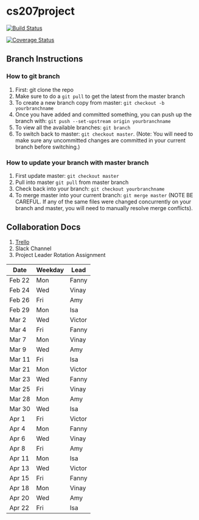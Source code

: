 # cs207project

[![Build Status](https://travis-ci.org/Four-Continents/cs207project.svg?branch=master)](https://travis-ci.org/Four-Continents/cs207project)

[![Coverage Status](https://coveralls.io/repos/github/Four-Continents/cs207project/badge.svg?branch=master)](https://coveralls.io/github/Four-Continents/cs207project?branch=master)


## Branch Instructions
### How to git branch
1. First: git clone the repo
2. Make sure to do a ```git pull``` to get the latest from the master branch
3. To create a new branch copy from master: ```git checkout -b yourbranchname```
4. Once you have added and committed something, you can push up the branch with: ```git push --set-upstream origin yourbranchname```
5. To view all the available branches: ```git branch```
6. To switch back to master: ```git checkout master```. (Note: You will need to make sure any uncommitted changes are committed in your current branch before switching.)

### How to update your branch with master branch
1. First update master: ```git checkout master```
2. Pull into master ```git pull``` from master branch
3. Check back into your branch: ```git checkout yourbranchname```
4. To merge master into your current branch: ```git merge master``` (NOTE BE CAREFUL. If any of the same files were changed concurrently on your branch and master, you will need to manually resolve merge conflicts). 

## Collaboration Docs
1. [Trello](https://trello.com/b/WRhE0pgH/four-continents)
2. Slack Channel
3. Project Leader Rotation Assignment

| Date  | Weekday | Lead |
| ------------- | ------------- |------------- |
| Feb 22  | Mon  | Fanny  |
| Feb 24  | Wed  | Vinay  |
| Feb 26  | Fri  | Amy  |
| Feb 29  | Mon  | Isa  |
| Mar 2  | Wed  | Victor  |
| Mar 4  | Fri  | Fanny  |
| Mar 7  | Mon  | Vinay  |
| Mar 9  | Wed  | Amy  |
| Mar 11  | Fri  | Isa  |
| Mar 21  | Mon  | Victor  |
| Mar 23  | Wed  | Fanny  |
| Mar 25  | Fri  | Vinay  |
| Mar 28  | Mon  | Amy  |
| Mar 30  | Wed  | Isa  |
| Apr 1  | Fri  | Victor  |
| Apr 4  | Mon  | Fanny  |
| Apr 6  | Wed  | Vinay  |
| Apr 8  | Fri  | Amy  |
| Apr 11  | Mon  | Isa  |
| Apr 13  | Wed  | Victor  |
| Apr 15  | Fri  | Fanny  |
| Apr 18  | Mon  | Vinay  |
| Apr 20  | Wed  | Amy  |
| Apr 22  | Fri  | Isa  |
